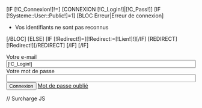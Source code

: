 [IF [!C_Connexion!]!=]
	[CONNEXION [!C_Login!]|[!C_Pass!]]
	[IF [!Systeme::User::Public!]=1]
		[BLOC Erreur|Erreur de connexion]
			<ul class="Error">
				<li>Vos identifiants ne sont pas reconnus</li>
			</ul>
		[/BLOC]
	[ELSE]
		[IF [!Redirect!]=][!Redirect:=[!Lien!]!][/IF]
		[REDIRECT][!Redirect!][/REDIRECT]
	[/IF]
[/IF]

<form action="/[!Lien!]" method="post" id="connexion">
	<div class="LigneForm">
		<label>Votre e-mail</label>
		<input type="text" name="C_Login" id="C_Login" value="[!C_Login!]" placeholder="Entrez votre adresse e-mail" style="width:100%"/>
	</div>
	<div class="LigneForm">
		<label>Votre mot de passe</label>
		<input type="password" name="C_Pass" id="C_Pass" style="width:100%"/>
	</div>
	<div class="">
		<input name="C_Connexion" type="submit" class="btn btn-kirigami Connexion" value="Connexion"/>
		<a  href="/RecupPass" title="Mot de passe oublié" class="oubli">Mot de passe oublié</a>
	</div>
</form>

// Surcharge JS
<script type="text/javascript">
	$(document).ready(function() {
//		prepareField($('#C_Login'), 'Entrez votre adresse e-mail');
		prepareField($('#C_Pass'), '********');
	});

	function prepareField( field, text) {
		// init
		if(field.prop('value') == '' || field.prop('value') == text) {
			field.prop('value', text);
			field.css({
				'font-style': 'italic',
				'color': '#888'
			});
		}
		// click dans le champ
		field.on('focus', function() {
			if(field.attr('value') == text) {
				field.attr('value', '');
			}
			field.css({
				'font-style': 'normal',
				'color': '#000'
			});
		});
		// sortie du champ
		field.on('blur', function() {
			if(field.attr('value') == '') {
				field.attr('value', text);
				field.css({
					'font-style': 'italic',
					'color': '#888'
				});
			}
		});
	}
</script>